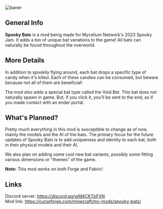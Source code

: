 
![baner](https://github.com/Nyfaria/SpookyBats/assets/94301223/de38b3ab-baec-4f5c-a145-d9e60d986363)

## General Info

**Spooky Bats** is a mod being made for Mycelium Network's 2023 Spooky Jam. It adds a ton of unique bat variations to the game!
All bats can naturally be found throughout the overworld.

## More Details
In addition to spookily flying around, each bat drops a specific type of candy when it's killed. Each of these candies can be consumed, but beware because not all of them are beneficial!

The mod also adds a special bat type called the Void Bat. This bat does not naturally spawn in game. But, if you click it, you'll be sent to the end, as if you made contact with an ender portal.

## What's Planned?
Pretty much everything in this mod is susceptible to change as of now, mainly the models and the AI of the bats. The primary focus for the future updates of Spooky Bats is to add uniqueness and identity to each bat, both in their physical models and their AI.

We also plan on adding some cool new bat variants, possibly some fitting various dimensions or "themes" of the game.

**Note:** This mod works on both Forge and Fabric!

## Links
Discord server: https://discord.gg/wM4CKTbFVN <br>
Mod link: https://curseforge.com/minecraft/mc-mods/spooky-bats/
